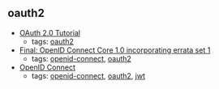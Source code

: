 oauth2
---
* [OAuth 2.0 Tutorial](http://tutorials.jenkov.com/oauth2/index.html)
    * tags: [oauth2](../tags/oauth2.md)
* [Final: OpenID Connect Core 1.0 incorporating errata set 1](https://openid.net/specs/openid-connect-core-1_0.html)
    * tags: [openid-connect](../tags/openid-connect.md), [oauth2](../tags/oauth2.md)
* [OpenID Connect](https://auth0.com/docs/protocols/oidc)
    * tags: [openid-connect](../tags/openid-connect.md), [oauth2](../tags/oauth2.md), [jwt](../tags/jwt.md)
